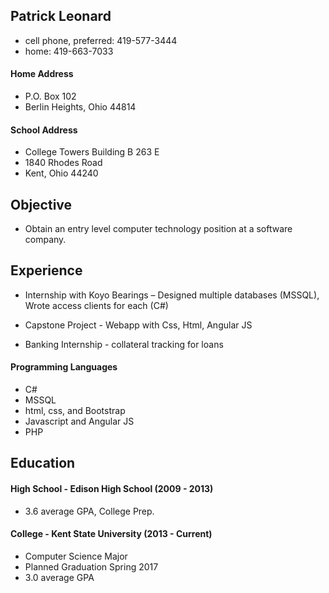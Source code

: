 ## Patrick Leonard
  * cell phone, preferred: 419-577-3444
  * home: 419-663-7033
	
#### Home Address
  * P.O. Box 102
  * Berlin Heights, Ohio 44814
	
#### School Address
  * College Towers Building B 263 E
  * 1840 Rhodes Road
  * Kent, Ohio 44240
  
## Objective
  * Obtain an entry level computer technology position at a software company. 
	
## Experience
  * Internship with Koyo Bearings – Designed multiple databases (MSSQL), Wrote access clients for each (C#)
  
  * Capstone Project - Webapp with Css, Html, Angular JS
  
  * Banking Internship - collateral tracking for loans
  
#### Programming Languages
  * C# 
  * MSSQL 
  * html, css, and Bootstrap 
  * Javascript and Angular JS
  * PHP
	
## Education

#### High School - Edison High School (2009 - 2013)
  * 3.6 average GPA, College Prep.

#### College - Kent State University (2013 - Current)
  * Computer Science Major
  * Planned Graduation Spring 2017
  * 3.0 average GPA
